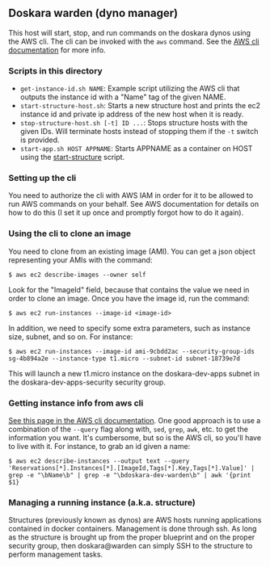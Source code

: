 ## Doskara warden (dyno manager)

This host will start, stop, and run commands on the doskara dynos using the AWS cli.  The cli can be invoked with the `aws` command.  See the [AWS cli documentation](http://aws.amazon.com/cli/) for more info.

### Scripts in this directory

* `get-instance-id.sh NAME`: Example script utilizing the AWS cli that outputs the instance id with a "Name" tag of the given NAME.
* `start-structure-host.sh`: Starts a new structure host and prints the ec2 instance id and private ip address of the new host when it is ready.
* `stop-structure-host.sh [-t] ID ...`: Stops structure hosts with the given IDs.  Will terminate hosts instead of stopping them if the `-t` switch is provided.
* `start-app.sh HOST APPNAME`: Starts APPNAME as a container on HOST using the [start-structure](../dynos/start-structure.sh) script.

### Setting up the cli

You need to authorize the cli with AWS IAM in order for it to be allowed to run AWS commands on your behalf.  See AWS documentation for details on how to do this (I set it up once and promptly forgot how to do it again).

### Using the cli to clone an image

You need to clone from an existing image (AMI).  You can get a json object representing your AMIs with the command:

    $ aws ec2 describe-images --owner self

Look for the "ImageId" field, because that contains the value we need in order to clone an image.  Once you have the image id, run the command:

    $ aws ec2 run-instances --image-id <image-id>

In addition, we need to specify some extra parameters, such as instance size, subnet, and so on.  For instance:

    $ aws ec2 run-instances --image-id ami-9cbdd2ac --security-group-ids sg-4b894a2e --instance-type t1.micro --subnet-id subnet-18739e7d

This will launch a new t1.micro instance on the doskara-dev-apps subnet in the doskara-dev-apps-security security group.

### Getting instance info from aws cli

[See this page in the AWS cli documentation](http://docs.aws.amazon.com/cli/latest/userguide/controlling-output.html).  One good approach is to use a combination of the `--query` flag along with, `sed`, `grep`, `awk`, etc. to get the information you want.  It's cumbersome, but so is the AWS cli, so you'll have to live with it.  For instance, to grab an id given a name:

    $ aws ec2 describe-instances --output text --query 'Reservations[*].Instances[*].[ImageId,Tags[*].Key,Tags[*].Value]' | grep -e "\bName\b" | grep -e "\bdoskara-dev-warden\b" | awk '{print $1}

### Managing a running instance (a.k.a. structure)

Structures (previously known as dynos) are AWS hosts running applications contained in docker containers.  Management is done through ssh.  As long as the structure is brought up from the proper blueprint and on the proper security group, then doskara@warden can simply SSH to the structure to perform management tasks.

